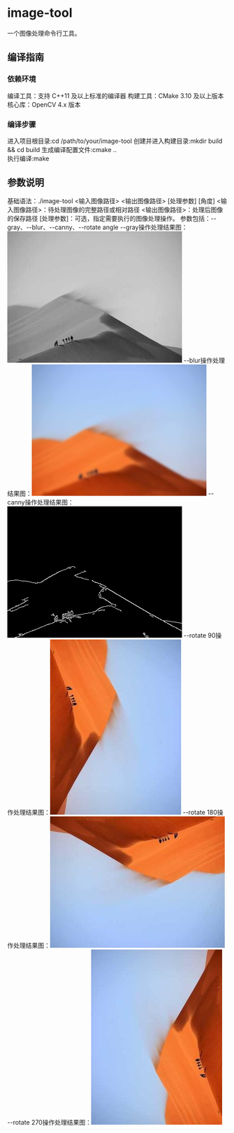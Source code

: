 # image-tool
一个图像处理命令行工具。
## 编译指南
### 依赖环境
编译工具：支持 C++11 及以上标准的编译器
构建工具：CMake 3.10 及以上版本
核心库：OpenCV 4.x 版本
### 编译步骤
进入项目根目录:cd /path/to/your/image-tool
创建并进入构建目录:mkdir build && cd build
生成编译配置文件:cmake ..  
执行编译:make  
## 参数说明
基础语法：./image-tool <输入图像路径> <输出图像路径> [处理参数] [角度]
<输入图像路径>：待处理图像的完整路径或相对路径
<输出图像路径>：处理后图像的保存路径
[处理参数]：可选，指定需要执行的图像处理操作。
参数包括：--gray、--blur、--canny、--rotate angle
--gray操作处理结果图：![alt text](example/gray.jpg)
--blur操作处理结果图：![alt text](example/blur.jpg)
--canny操作处理结果图：![alt text](example/canny.jpg)
--rotate 90操作处理结果图：![alt text](example/rotate90.jpg)
--rotate 180操作处理结果图：![alt text](example/rotate180.jpg)
--rotate 270操作处理结果图：![alt text](example/rotate270.jpg)